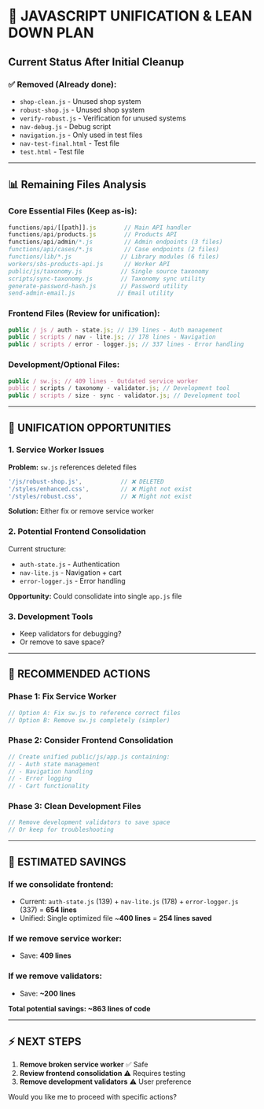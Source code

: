 # 🔧 JAVASCRIPT UNIFICATION & LEAN DOWN PLAN

## Current Status After Initial Cleanup

### ✅ Removed (Already done):

- `shop-clean.js` - Unused shop system
- `robust-shop.js` - Unused shop system
- `verify-robust.js` - Verification for unused systems
- `nav-debug.js` - Debug script
- `navigation.js` - Only used in test files
- `nav-test-final.html` - Test file
- `test.html` - Test file

---

## 📊 Remaining Files Analysis

### **Core Essential Files** (Keep as-is):

```javascript
functions/api/[[path]].js        // Main API handler
functions/api/products.js        // Products API
functions/api/admin/*.js         // Admin endpoints (3 files)
functions/api/cases/*.js         // Case endpoints (2 files)
functions/lib/*.js              // Library modules (6 files)
workers/sbs-products-api.js      // Worker API
public/js/taxonomy.js           // Single source taxonomy
scripts/sync-taxonomy.js        // Taxonomy sync utility
generate-password-hash.js       // Password utility
send-admin-email.js            // Email utility
```

### **Frontend Files** (Review for unification):

```javascript
public / js / auth - state.js; // 139 lines - Auth management
public / scripts / nav - lite.js; // 178 lines - Navigation
public / scripts / error - logger.js; // 337 lines - Error handling
```

### **Development/Optional Files**:

```javascript
public / sw.js; // 409 lines - Outdated service worker
public / scripts / taxonomy - validator.js; // Development tool
public / scripts / size - sync - validator.js; // Development tool
```

---

## 🎯 UNIFICATION OPPORTUNITIES

### 1. **Service Worker Issues**

**Problem:** `sw.js` references deleted files

```javascript
'/js/robust-shop.js',           // ❌ DELETED
'/styles/enhanced.css',         // ❌ Might not exist
'/styles/robust.css',           // ❌ Might not exist
```

**Solution:** Either fix or remove service worker

### 2. **Potential Frontend Consolidation**

Current structure:

- `auth-state.js` - Authentication
- `nav-lite.js` - Navigation + cart
- `error-logger.js` - Error handling

**Opportunity:** Could consolidate into single `app.js` file

### 3. **Development Tools**

- Keep validators for debugging?
- Or remove to save space?

---

## 🚀 RECOMMENDED ACTIONS

### **Phase 1: Fix Service Worker**

```javascript
// Option A: Fix sw.js to reference correct files
// Option B: Remove sw.js completely (simpler)
```

### **Phase 2: Consider Frontend Consolidation**

```javascript
// Create unified public/js/app.js containing:
// - Auth state management
// - Navigation handling
// - Error logging
// - Cart functionality
```

### **Phase 3: Clean Development Files**

```javascript
// Remove development validators to save space
// Or keep for troubleshooting
```

---

## 💾 ESTIMATED SAVINGS

### If we consolidate frontend:

- Current: `auth-state.js` (139) + `nav-lite.js` (178) + `error-logger.js` (337) = **654 lines**
- Unified: Single optimized file ~**400 lines** = **254 lines saved**

### If we remove service worker:

- Save: **409 lines**

### If we remove validators:

- Save: **~200 lines**

**Total potential savings: ~863 lines of code**

---

## ⚡ NEXT STEPS

1. **Remove broken service worker** ✅ Safe
2. **Review frontend consolidation** ⚠️ Requires testing
3. **Remove development validators** ⚠️ User preference

Would you like me to proceed with specific actions?
